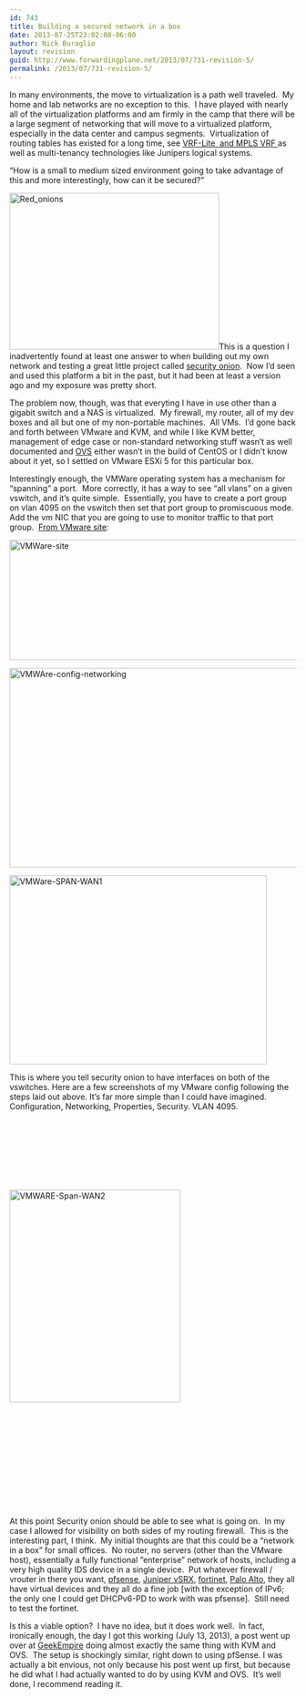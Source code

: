 ```yaml
---
id: 743
title: Building a secured network in a box
date: 2013-07-25T23:02:08-06:00
author: Nick Buraglio
layout: revision
guid: http://www.forwardingplane.net/2013/07/731-revision-5/
permalink: /2013/07/731-revision-5/
---
```

In many environments, the move to virtualization is a path well traveled.  My home and lab networks are no exception to this.  I have played with nearly all of the virtualization platforms and am firmly in the camp that there will be a large segment of networking that will move to a virtualized platform, especially in the data center and campus segments.  Virtualization of routing tables has existed for a long time, see <a href="http://en.wikipedia.org/wiki/Virtual_Routing_and_Forwarding" target="_blank">VRF-Lite  and MPLS VRF </a>as well as multi-tenancy technologies like Junipers logical systems.

&#8220;How is a small to medium sized environment going to take advantage of this and more interestingly, how can it be secured?&#8221;

[<img class="alignleft  wp-image-732" alt="Red_onions" src="http://www.forwardingplane.net/wp-content/uploads/2013/07/Red_onions-1024x763.jpg" width="368" height="275" srcset="http://www.forwardingplane.net/wp-content/uploads/2013/07/Red_onions-1024x763.jpg 1024w, http://www.forwardingplane.net/wp-content/uploads/2013/07/Red_onions-300x223.jpg 300w, http://www.forwardingplane.net/wp-content/uploads/2013/07/Red_onions-550x410.jpg 550w, http://www.forwardingplane.net/wp-content/uploads/2013/07/Red_onions.jpg 1600w" sizes="(max-width: 368px) 100vw, 368px" />](http://www.forwardingplane.net/wp-content/uploads/2013/07/Red_onions.jpg)This is a question I inadvertently found at least one answer to when building out my own network and testing a great little project called <a href="http://securityonion.blogspot.com/" target="_blank">security onion</a>.  Now I&#8217;d seen and used this platform a bit in the past, but it had been at least a version ago and my exposure was pretty short.

The problem now, though, was that everyting I have in use other than a gigabit switch and a NAS is virtualized.  My firewall, my router, all of my dev boxes and all but one of my non-portable machines.  All VMs.  I&#8217;d gone back and forth between VMware and KVM, and while I like KVM better, management of edge case or non-standard networking stuff wasn&#8217;t as well documented and <a href="http://openvswitch.org/" target="_blank">OVS</a> either wasn&#8217;t in the build of CentOS or I didn&#8217;t know about it yet, so I settled on VMware ESXi 5 for this particular box.

Interestingly enough, the VMWare operating system has a mechanism for &#8220;spanning&#8221; a port.  More correctly, it has a way to see &#8220;all vlans&#8221; on a given vswitch, and it&#8217;s quite simple.  Essentially, you have to create a port group on vlan 4095 on the vswitch then set that port group to promiscuous mode. Add the vm NIC that you are going to use to monitor traffic to that port group.  <a href="http://kb.vmware.com/selfservice/microsites/search.do?language=en_US&cmd=displayKC&externalId=1004099" target="_blank">From VMware site</a>:

[<img class=" wp-image-734 aligncenter" alt="VMWare-site" src="http://www.forwardingplane.net/wp-content/uploads/2013/07/VMWare-site.png" width="582" height="211" srcset="http://www.forwardingplane.net/wp-content/uploads/2013/07/VMWare-site.png 728w, http://www.forwardingplane.net/wp-content/uploads/2013/07/VMWare-site-300x108.png 300w, http://www.forwardingplane.net/wp-content/uploads/2013/07/VMWare-site-550x199.png 550w" sizes="(max-width: 582px) 100vw, 582px" />](http://www.forwardingplane.net/wp-content/uploads/2013/07/VMWare-site.png)

[<img class="wp-image-735 alignright" alt="VMWAre-config-networking" src="http://www.forwardingplane.net/wp-content/uploads/2013/07/VMWAre-config-networking.png" width="564" height="350" srcset="http://www.forwardingplane.net/wp-content/uploads/2013/07/VMWAre-config-networking.png 783w, http://www.forwardingplane.net/wp-content/uploads/2013/07/VMWAre-config-networking-300x186.png 300w, http://www.forwardingplane.net/wp-content/uploads/2013/07/VMWAre-config-networking-550x341.png 550w" sizes="(max-width: 564px) 100vw, 564px" />](http://www.forwardingplane.net/wp-content/uploads/2013/07/VMWAre-config-networking.png)

[<img class="alignleft  wp-image-736" alt="VMWare-SPAN-WAN1" src="http://www.forwardingplane.net/wp-content/uploads/2013/07/VMWare-SPAN-WAN1.png" width="452" height="332" srcset="http://www.forwardingplane.net/wp-content/uploads/2013/07/VMWare-SPAN-WAN1.png 754w, http://www.forwardingplane.net/wp-content/uploads/2013/07/VMWare-SPAN-WAN1-300x220.png 300w, http://www.forwardingplane.net/wp-content/uploads/2013/07/VMWare-SPAN-WAN1-550x403.png 550w" sizes="(max-width: 452px) 100vw, 452px" />](http://www.forwardingplane.net/wp-content/uploads/2013/07/VMWare-SPAN-WAN1.png)

This is where you tell security onion to have interfaces on both of the vswitches. Here are a few screenshots of my VMware config following the steps laid out above. It&#8217;s far more simple than I could have imagined.  Configuration, Networking, Properties, Security. VLAN 4095.

&nbsp;

&nbsp;

&nbsp;

&nbsp;

[<img class=" wp-image-737 alignright" alt="VMWARE-Span-WAN2" src="http://www.forwardingplane.net/wp-content/uploads/2013/07/VMWARE-Span-WAN2.png" width="300" height="373" />](http://www.forwardingplane.net/wp-content/uploads/2013/07/VMWARE-Span-WAN2.png)

&nbsp;

&nbsp;

&nbsp;

&nbsp;

&nbsp;

&nbsp;

At this point Security onion should be able to see what is going on.  In my case I allowed for visibility on both sides of my routing firewall.  This is the interesting part, I think.  My initial thoughts are that this could be a &#8220;network in a box&#8221; for small offices.  No router, no servers (other than the VMware host), essentially a fully functional &#8220;enterprise&#8221; network of hosts, including a very high quality IDS device in a single device.  Put whatever firewall / vrouter in there you want, <a href="http://www.pfsense.org" target="_blank">pfsense</a>, <a href="http://www.juniper.net" target="_blank">Juniper vSRX</a>, <a href="http://www.fortinet.com" target="_blank">fortinet</a>, <a href="http://www.paloaltonetworks.com" target="_blank">Palo Alto</a>, they all have virtual devices and they all do a fine job [with the exception of IPv6; the only one I could get DHCPv6-PD to work with was pfsense].  Still need to test the fortinet.

Is this a viable option?  I have no idea, but it does work well.  In fact, ironically enough, the day I got this working (July 13, 2013), a post went up over at <a href="http://www.geekempire.com/2013/07/virtual-security-onion-via-ubuntu-kvm.html" target="_blank">GeekEmpire</a> doing almost exactly the same thing with KVM and OVS.  The setup is shockingly similar, right down to using pfSense. I was actually a bit envious, not only because his post went up first, but because he did what I had actually wanted to do by using KVM and OVS.  It&#8217;s well done, I recommend reading it.